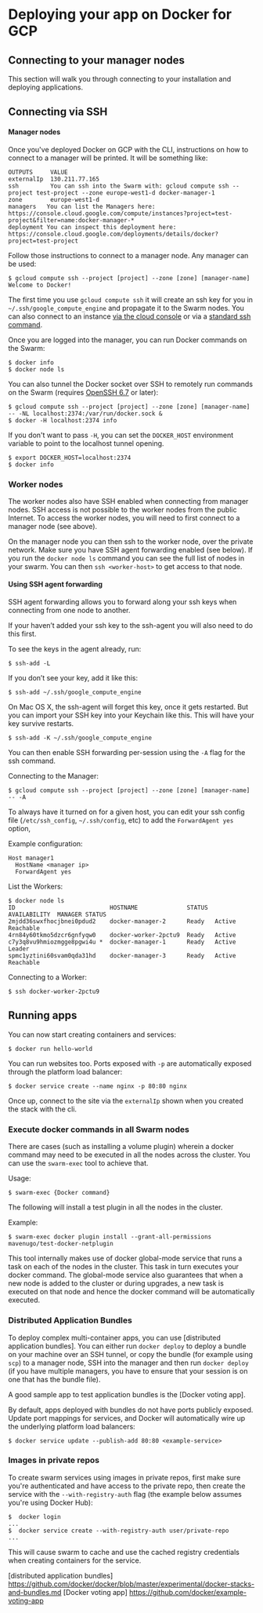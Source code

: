 <!--[metadata]>
+++
title = "Deploying Apps on GCP"
description = "Deploying Apps on GCP"
keywords = ["iaas, gcp"]
[menu.main]
name="Deploying Apps"
identifier="docs-apps"
weight="3"
+++
<![end-metadata]-->

# Deploying your app on Docker for GCP

## Connecting to your manager nodes

This section will walk you through connecting to your installation and deploying
applications.

## Connecting via SSH

#### Manager nodes

Once you've deployed Docker on GCP with the CLI, instructions on how to connect
to a manager will be printed. It will be something like:

```
OUTPUTS     VALUE
externalIp  130.211.77.165
ssh         You can ssh into the Swarm with: gcloud compute ssh --project test-project --zone europe-west1-d docker-manager-1
zone        europe-west1-d
managers   You can list the Managers here: https://console.cloud.google.com/compute/instances?project=test-project&filter=name:docker-manager-*
deployment You can inspect this deployment here: https://console.cloud.google.com/deployments/details/docker?project=test-project
```

Follow those instructions to connect to a manager node. Any manager can be used:

    $ gcloud compute ssh --project [project] --zone [zone] [manager-name]
    Welcome to Docker!

The first time you use `gcloud compute ssh` it will create an ssh key for you
in `~/.ssh/google_compute_engine` and propagate it to the Swarm nodes. You can
also connect to an instance [via the cloud console] or via a
[standard ssh command].

Once you are logged into the manager, you can run Docker commands on the Swarm:

    $ docker info
    $ docker node ls

You can also tunnel the Docker socket over SSH to remotely run commands on the
Swarm (requires [OpenSSH 6.7](https://lwn.net/Articles/609321/) or later):

    $ gcloud compute ssh --project [project] --zone [zone] [manager-name] -- -NL localhost:2374:/var/run/docker.sock &
    $ docker -H localhost:2374 info

If you don't want to pass `-H`, you can set the `DOCKER_HOST` environment
variable to point to the localhost tunnel opening.

    $ export DOCKER_HOST=localhost:2374
    $ docker info

### Worker nodes

The worker nodes also have SSH enabled when connecting from manager nodes. SSH
access is not possible to the worker nodes from the public Internet. To access
the worker nodes, you will need to first connect to a manager node (see above).

On the manager node you can then ssh to the worker node, over the private
network. Make sure you have SSH agent forwarding enabled (see below). If you run
the `docker node ls` command you can see the full list of nodes in your swarm.
You can then `ssh <worker-host>` to get access to that node.

#### Using SSH agent forwarding

SSH agent forwarding allows you to forward along your ssh keys when connecting
from one node to another.

If your haven’t added your ssh key to the ssh-agent you will also need to do
this first.

To see the keys in the agent already, run:

    $ ssh-add -L

If you don’t see your key, add it like this:

    $ ssh-add ~/.ssh/google_compute_engine

On Mac OS X, the ssh-agent will forget this key, once it gets restarted. But you
can import your SSH key into your Keychain like this. This will have your key
survive restarts.

    $ ssh-add -K ~/.ssh/google_compute_engine

You can then enable SSH forwarding per-session using the `-A` flag for the ssh
command.

Connecting to the Manager:

    $ gcloud compute ssh --project [project] --zone [zone] [manager-name] -- -A

To always have it turned on for a given host, you can edit your ssh config file
(`/etc/ssh_config`, `~/.ssh/config`, etc) to add the `ForwardAgent yes` option,

Example configuration:

    Host manager1
      HostName <manager ip>
      ForwardAgent yes

List the Workers:

    $ docker node ls
    ID                           HOSTNAME              STATUS  AVAILABILITY  MANAGER STATUS
    2mjdd36swxfhocjbnei0pdud2    docker-manager-2      Ready   Active        Reachable
    4rn84y60tkmo5dzcr6gnfyqw0    docker-worker-2pctu9  Ready   Active
    c7y3q8vu9hmiozmgge8pgwi4u *  docker-manager-1      Ready   Active        Leader
    spmc1yztini60svam0qda31hd    docker-manager-3      Ready   Active        Reachable

Connecting to a Worker:

    $ ssh docker-worker-2pctu9

## Running apps

You can now start creating containers and services:

    $ docker run hello-world

You can run websites too. Ports exposed with `-p` are automatically exposed
through the platform load balancer:

    $ docker service create --name nginx -p 80:80 nginx

Once up, connect to the site via the `externalIp` shown when you created the
stack with the cli.

### Execute docker commands in all Swarm nodes

There are cases (such as installing a volume plugin) wherein a docker command
may need to be executed in all the nodes across the cluster. You can use the
`swarm-exec` tool to achieve that.

Usage:

    $ swarm-exec {Docker command}

The following will install a test plugin in all the nodes in the cluster.

Example:

    $ swarm-exec docker plugin install --grant-all-permissions mavenugo/test-docker-netplugin

This tool internally makes use of docker global-mode service that runs a task on
each of the nodes in the cluster. This task in turn executes your docker
command. The global-mode service also guarantees that when a new node is added
to the cluster or during upgrades, a new task is executed on that node and hence
the docker command will be automatically executed.

### Distributed Application Bundles

To deploy complex multi-container apps, you can use
[distributed application bundles]. You can either run `docker deploy` to deploy
a bundle on your machine over an SSH tunnel, or copy the bundle (for example
using `scp`) to a manager node, SSH into the manager and then run
`docker deploy` (if you have multiple managers, you have to ensure that your
  session is on one that has the bundle file).

A good sample app to test application bundles is the [Docker voting app].

By default, apps deployed with bundles do not have ports publicly exposed.
Update port mappings for services, and Docker will automatically wire up the
underlying platform load balancers:

    $ docker service update --publish-add 80:80 <example-service>

### Images in private repos

To create swarm services using images in private repos, first make sure you're
authenticated and have access to the private repo, then create the service with
the `--with-registry-auth` flag (the example below assumes you're using Docker
Hub):

    $  docker login
    ...
    $  docker service create --with-registry-auth user/private-repo
    ...

This will cause swarm to cache and use the cached registry credentials when
creating containers for the service.

 [via the cloud console]: https://cloud.google.com/compute/docs/instances/connecting-to-instance#sshinbrowser
 [standard ssh command]: https://cloud.google.com/compute/docs/instances/connecting-to-instance#standardssh
 [distributed application bundles] https://github.com/docker/docker/blob/master/experimental/docker-stacks-and-bundles.md
 [Docker voting app] https://github.com/docker/example-voting-app
